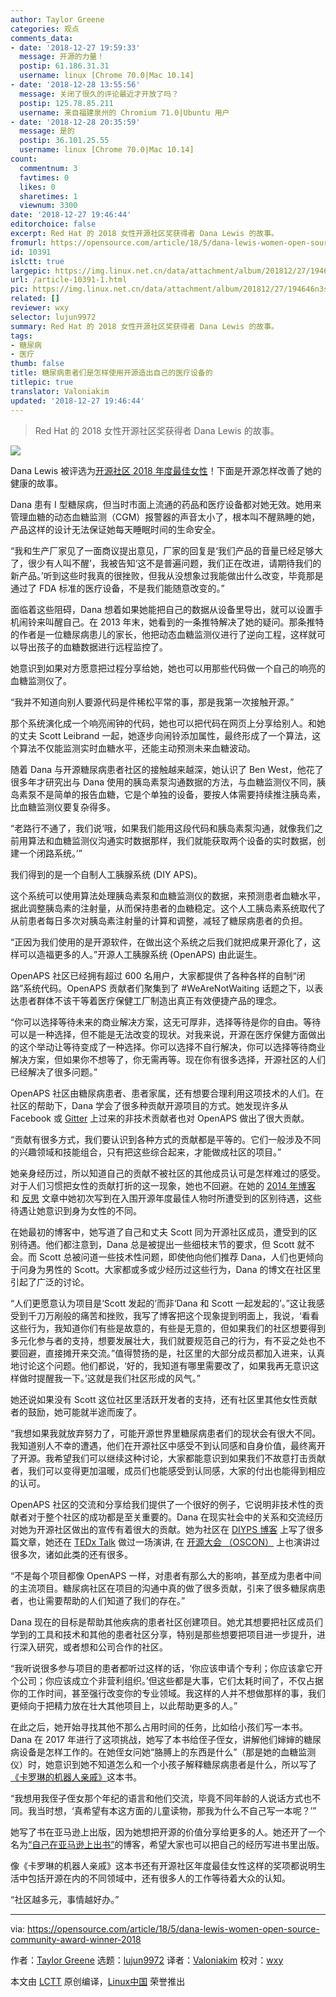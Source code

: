 ```yaml
---
author: Taylor Greene
categories: 观点
comments_data:
- date: '2018-12-27 19:59:33'
  message: 开源的力量！
  postip: 61.186.31.31
  username: linux [Chrome 70.0|Mac 10.14]
- date: '2018-12-28 13:55:56'
  message: 关闭了很久的评论最近才开放了吗？
  postip: 125.78.85.211
  username: 来自福建泉州的 Chromium 71.0|Ubuntu 用户
- date: '2018-12-28 20:35:59'
  message: 是的
  postip: 36.101.25.55
  username: linux [Chrome 70.0|Mac 10.14]
count:
  commentnum: 3
  favtimes: 0
  likes: 0
  sharetimes: 1
  viewnum: 3300
date: '2018-12-27 19:46:44'
editorchoice: false
excerpt: Red Hat 的 2018 女性开源社区奖获得者 Dana Lewis 的故事。
fromurl: https://opensource.com/article/18/5/dana-lewis-women-open-source-community-award-winner-2018
id: 10391
islctt: true
largepic: https://img.linux.net.cn/data/attachment/album/201812/27/194646n3swww32uj3r5wnm.png
url: /article-10391-1.html
pic: https://img.linux.net.cn/data/attachment/album/201812/27/194646n3swww32uj3r5wnm.png.thumb.jpg
related: []
reviewer: wxy
selector: lujun9972
summary: Red Hat 的 2018 女性开源社区奖获得者 Dana Lewis 的故事。
tags:
- 糖尿病
- 医疗
thumb: false
title: 糖尿病患者们是怎样使用开源造出自己的医疗设备的
titlepic: true
translator: Valoniakim
updated: '2018-12-27 19:46:44'
---
```



> 
> Red Hat 的 2018 女性开源社区奖获得者 Dana Lewis 的故事。
> 
> 
> 


![](/data/attachment/album/201812/27/194646n3swww32uj3r5wnm.png)


Dana Lewis 被评选为[开源社区 2018 年度最佳女性](https://www.redhat.com/en/about/women-in-open-source)！下面是开源怎样改善了她的健康的故事。


Dana 患有 I 型糖尿病，但当时市面上流通的药品和医疗设备都对她无效。她用来管理血糖的动态血糖监测（CGM）报警器的声音太小了，根本叫不醒熟睡的她，产品这样的设计无法保证她每天睡眠时间的生命安全。


“我和生产厂家见了一面商议提出意见，厂家的回复是‘我们产品的音量已经足够大了，很少有人叫不醒’，我被告知‘这不是普遍问题，我们正在改进，请期待我们的新产品。’听到这些时我真的很挫败，但我从没想象过我能做出什么改变，毕竟那是通过了 FDA 标准的医疗设备，不是我们能随意改变的。”


面临着这些阻碍，Dana 想着如果她能把自己的数据从设备里导出，就可以设置手机闹铃来叫醒自己。在 2013 年末，她看到的一条推特解决了她的疑问。那条推特的作者是一位糖尿病患儿的家长，他把动态血糖监测仪进行了逆向工程，这样就可以导出孩子的血糖数据进行远程监控了。


她意识到如果对方愿意把过程分享给她，她也可以用那些代码做一个自己的响亮的血糖监测仪了。


“我并不知道向别人要源代码是件稀松平常的事，那是我第一次接触开源。”


那个系统演化成一个响亮闹钟的代码，她也可以把代码在网页上分享给别人。和她的丈夫 Scott Leibrand 一起，她逐步向闹铃添加属性，最终形成了一个算法，这个算法不仅能监测实时血糖水平，还能主动预测未来血糖波动。


随着 Dana 与开源糖尿病患者社区的接触越来越深，她认识了 Ben West，他花了很多年才研究出与 Dana 使用的胰岛素泵沟通数据的方法，与血糖监测仪不同，胰岛素泵不是简单的报告血糖，它是个单独的设备，要按人体需要持续推注胰岛素，比血糖监测仪要复杂得多。


“老路行不通了，我们说‘哦，如果我们能用这段代码和胰岛素泵沟通，就像我们之前用算法和血糖监测仪沟通实时数据那样，我们就能获取两个设备的实时数据，创建一个闭路系统。’”


我们得到的是一个自制人工胰腺系统 (DIY APS)。


这个系统可以使用算法处理胰岛素泵和血糖监测仪的数据，来预测患者血糖水平，据此调整胰岛素的注射量，从而保持患者的血糖稳定。这个人工胰岛素系统取代了从前患者每日多次对胰岛素注射量的计算和调整，减轻了糖尿病患者的负担。


“正因为我们使用的是开源软件，在做出这个系统之后我们就把成果开源化了，这样可以造福更多的人。”开源人工胰腺系统 (OpenAPS) 由此诞生。


OpenAPS 社区已经拥有超过 600 名用户，大家都提供了各种各样的自制“闭路”系统代码。OpenAPS 贡献者们聚集到了 #WeAreNotWaiting 话题之下，以表达患者群体不该干等着医疗保健工厂制造出真正有效便捷产品的理念。


“你可以选择等待未来的商业解决方案，这无可厚非，选择等待是你的自由。等待可以是一种选择，但不能是无法改变的现状。对我来说，开源在医疗保健方面做出的这个举动让等待变成了一种选择。你可以选择不自行解决，你可以选择等待商业解决方案，但如果你不想等了，你无需再等。现在你有很多选择，开源社区的人们已经解决了很多问题。”


OpenAPS 社区由糖尿病患者、患者家属，还有想要合理利用这项技术的人们。在社区的帮助下，Dana 学会了很多种贡献开源项目的方式。她发现许多从 Facebook 或 [Gitter](https://gitter.im/) 上过来的非技术贡献者也对 OpenAPS 做出了很大贡献。


“贡献有很多方式，我们要认识到各种方式的贡献都是平等的。它们一般涉及不同的兴趣领域和技能组合，只有把这些综合起来，才能做成社区的项目。”


她亲身经历过，所以知道自己的贡献不被社区的其他成员认可是怎样难过的感受。对于人们习惯把女性的贡献打折的这一现象，她也不回避。在她的 [2014 年博客](https://diyps.org/2014/08/25/being-female-a-patient-and-co-designing-diyps-means-often-being-discounted/) 和 [反思](https://diyps.org/2018/02/01/women-in-open-source-make-a-difference/) 文章中她初次写到在入围开源年度最佳人物时所遭受到的区别待遇，这些待遇让她意识到身为女性的不同。


在她最初的博客中，她写道了自己和丈夫 Scott 同为开源社区成员，遭受到的区别待遇。他们都注意到，Dana 总是被提出一些细枝末节的要求，但 Scott 就不会。而 Scott 总被问道一些技术性问题，即使他向他们推荐 Dana，人们也更倾向于问身为男性的 Scott。大家都或多或少经历过这些行为，Dana 的博文在社区里引起了广泛的讨论。


“人们更愿意认为项目是‘Scott 发起的’而非‘Dana 和 Scott 一起发起的’。”这让我感受到千刀万剐般的痛苦和挫败，我写了博客把这个现象提到明面上，我说，‘看看这些行为，我知道你们有些是故意的，有些是无意的，但如果我们的社区想要得到多元化参与者的支持，想要发展壮大，我们就要规范自己的行为，有不妥之处也不要回避，直接摊开来交流。”值得赞扬的是，社区里的大部分成员都加入进来，认真地讨论这个问题。他们都说，‘好的，我知道有哪里需要改了，如果我再无意识这样做时提醒我一下。’这就是我们社区形成的风气。”


她还说如果没有 Scott 这位社区里活跃开发者的支持，还有社区里其他女性贡献者的鼓励，她可能就半途而废了。


“我想如果我就放弃努力了，可能开源世界里糖尿病患者们的现状会有很大不同。我知道别人不幸的遭遇，他们在开源社区中感受不到认同感和自身价值，最终离开了开源。我希望我们可以继续这种讨论，大家都能意识到如果我们不故意打击贡献者，我们可以变得更加温暖，成员们也能感受到认同感，大家的付出也能得到相应的认可。


OpenAPS 社区的交流和分享给我们提供了一个很好的例子，它说明非技术性的贡献者对于整个社区的成功都是至关重要的。Dana 在现实社会中的关系和交流经历对她为开源社区做出的宣传有着很大的贡献。她为社区在 [DIYPS 博客](https://diyps.org/) 上写了很多篇文章，她还在 [TEDx Talk](https://www.youtube.com/watch?v=kgu-AYSnyZ8) 做过一场演讲, 在 [开源大会 （OSCON）](https://www.youtube.com/watch?v=eQGWrdgu_fE) 上也演讲过很多次，诸如此类的还有很多。


“不是每个项目都像 OpenAPS 一样，对患者有那么大的影响，甚至成为患者中间的主流项目。糖尿病社区在项目的沟通中真的做了很多贡献，引来了很多糖尿病患者，也让需要帮助的人们知道了我们的存在。”


Dana 现在的目标是帮助其他疾病的患者社区创建项目。她尤其想要把社区成员们学到的工具和技术和其他的患者社区分享，特别是那些想要把项目进一步提升，进行深入研究，或者想和公司合作的社区。


“我听说很多参与项目的患者都听过这样的话，‘你应该申请个专利；你应该拿它开个公司；你应该成立个非营利组织。’但这些都是大事，它们太耗时间了，不仅占据你的工作时间，甚至强行改变你的专业领域。我这样的人并不想做那样的事，我们更倾向于把精力放在壮大其他项目上，以此帮助更多的人。”


在此之后，她开始寻找其他不那么占用时间的任务，比如给小孩们写一本书。Dana 在 2017 年进行了这项挑战，她写了本书给侄子侄女，讲解他们婶婶的糖尿病设备是怎样工作的。在她侄女问她“胳膊上的东西是什么”（那是她的血糖监测仪）时，她意识到她不知道怎么和一个小孩子解释糖尿病患者是什么，所以写了[《卡罗琳的机器人亲戚》](https://www.amazon.com/gp/product/1977641415/ref=as_li_tl?ie=UTF8&tag=diyps-20&camp=1789&creative=9325&linkCode=as2&creativeASIN=1977641415&linkId=96bb65e21b5801901586e9fabd12c860)这本书。


“我想用我侄子侄女那个年纪的语言和他们交流，毕竟不同年龄的人说话方式也不同。我当时想，‘真希望有本这方面的儿童读物，那我为什么不自己写一本呢？’”


她写了书在亚马逊上出版，因为她想把开源的价值分享给更多的人。她还开了一个名为[“自己在亚马逊上出书”](https://diyps.org/2017/11/01/makers-gonna-make-a-book-about-diabetes-devices-kids-book-written-by-danamlewis/)的博客，希望大家也可以把自己的经历写进书里出版。


像《卡罗琳的机器人亲戚》这本书还有开源社区年度最佳女性这样的奖项都说明生活中包括开源在内的不同领域中，还有很多人的工作等待着大众的认知。


“社区越多元，事情越好办。”




---


via: <https://opensource.com/article/18/5/dana-lewis-women-open-source-community-award-winner-2018>


作者：[Taylor Greene](https://opensource.com/users/tgreene) 选题：[lujun9972](https://github.com/lujun9972) 译者：[Valoniakim](https://github.com/Valoniakim) 校对：[wxy](https://github.com/wxy)


本文由 [LCTT](https://github.com/LCTT/TranslateProject) 原创编译，[Linux中国](https://linux.cn/) 荣誉推出